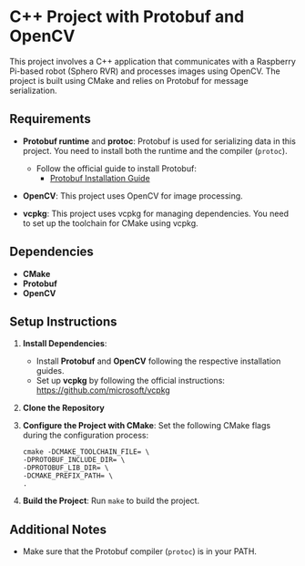 # C++ Project with Protobuf and OpenCV

This project involves a C++ application that communicates with a Raspberry Pi-based robot (Sphero RVR) and processes images using OpenCV. The project is built using CMake and relies on Protobuf for message serialization.

## Requirements

- **Protobuf runtime** and **protoc**: Protobuf is used for serializing data in this project. You need to install both the runtime and the compiler (`protoc`).
    - Follow the official guide to install Protobuf:
        - [Protobuf Installation Guide](https://github.com/protocolbuffers/protobuf/tree/main/src)

- **OpenCV**: This project uses OpenCV for image processing.

- **vcpkg**: This project uses vcpkg for managing dependencies. You need to set up the toolchain for CMake using vcpkg.

## Dependencies

- **CMake**
- **Protobuf**
- **OpenCV**

## Setup Instructions

1. **Install Dependencies**:
    - Install **Protobuf** and **OpenCV** following the respective installation guides.
    - Set up **vcpkg** by following the official instructions: https://github.com/microsoft/vcpkg

2. **Clone the Repository**
3. **Configure the Project with CMake**: Set the following CMake flags during the configuration process:
    ```
    cmake -DCMAKE_TOOLCHAIN_FILE= \
    -DPROTOBUF_INCLUDE_DIR= \
    -DPROTOBUF_LIB_DIR= \
    -DCMAKE_PREFIX_PATH= \
    .
    ```
4. **Build the Project**: Run `make` to build the project.

## Additional Notes
- Make sure that the Protobuf compiler (`protoc`) is in your PATH.